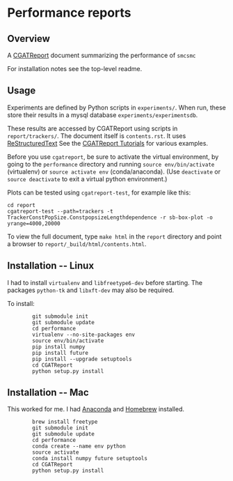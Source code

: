 # Performance reports

## Overview

A [CGATReport](https://www.cgat.org/downloads/public/CGATReport) document summarizing
the performance of `smcsmc`

For installation notes see the top-level readme.
        
## Usage

Experiments are defined by Python scripts in `experiments/`.  When run, these store
their results in a mysql database `experiments/experimentsdb`.

These results are accessed by CGATReport using scripts in `report/trackers/`.  The
document itself is `contents.rst`.  It uses [ReStructuredText](http://docutils.sourceforge.net/docs/user/rst/quickref.html)
See the [CGATReport Tutorials](https://www.cgat.org/downloads/public/CGATReport/documentation/Tutorials.html) for various
examples.

Before you use `cgatreport`, be sure to activate the virtual environment, by going to the `performance` directory and
running `source env/bin/activate` (virtualenv) or `source activate env` (conda/anaconda).  (Use `deactivate` or `source deactivate`
to exit a virtual python environment.)
        
Plots can be tested using `cgatreport-test`, for example like this:

```
cd report        
cgatreport-test --path=trackers -t TrackerConstPopSize.ConstpopsizeLengthdependence -r sb-box-plot -o yrange=4000,20000
```
                
To view the full document, type `make html` in the `report` directory and point a browser to `report/_build/html/contents.html`.

        
## Installation -- Linux

I had to install `virtualenv` and `libfreetype6-dev` before starting.  The packages `python-tk` and `libxft-dev` may also be required.
        
To install:        
```
        git submodule init
        git submodule update
        cd performance
        virtualenv --no-site-packages env
        source env/bin/activate
        pip install numpy
        pip install future
        pip install --upgrade setuptools
        cd CGATReport
        python setup.py install
```

## Installation -- Mac

This worked for me.  I had [Anaconda](https://docs.continuum.io/anaconda/install) and [Homebrew](http://brew.sh/) installed.

```
        brew install freetype
        git submodule init
        git submodule update
        cd performance
        conda create --name env python
        source activate
        conda install numpy future setuptools
        cd CGATReport
        python setup.py install
        
